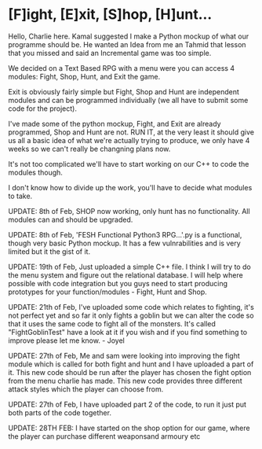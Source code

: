 # [F]ight, [E]xit, [S]hop, [H]unt...

Hello, Charlie here. Kamal suggested I make a Python mockup of what our programme should be. He wanted an Idea from me an Tahmid that lesson that you missed and said an Incremental game was too simple.

We decided on a Text Based RPG with a menu were you can access 4 modules: Fight, Shop, Hunt, and Exit the game.

Exit is obviously fairly simple but Fight, Shop and Hunt are independent modules and can be programmed individually (we all have to submit some code for the project).

I've made some of the python mockup, Fight, and Exit are already programmed, Shop and Hunt are not. RUN IT, at the very least it should give us all a basic idea of what we're actually trying to produce, we only have 4 weeks so we can't really be changning plans now.

It's not too complicated we'll have to start working on our C++ to code the modules though.

I don't know how to divide up the work, you'll have to decide what modules to take.

UPDATE: 8th of Feb, SHOP now working, only hunt has no functionality. All modules can and should be upgraded.

UPDATE: 8th of Feb, 'FESH Functional Python3 RPG...'.py is a functional, though very basic Python mockup. It has a few vulnrabilities and is very limited but it the gist of it.

UPDATE: 19th of Feb, Just uploaded a simple C++ file. I think I will try to do the menu system and figure out the relational database. I will help where possible with code integration but you guys need to start producing prototypes for your function/modules - Fight, Hunt and Shop.

UPDATE: 21th of Feb, I've uploaded some code which relates to fighting, it's not perfect yet and so far it only fights a goblin but we can alter the code so that it uses the same code to fight all of the monsters. It's called "FightGoblinTest" have a look at it if you wish and if you find something to improve please let me know. - Joyel

UPDATE: 27th of Feb, Me and sam were looking into improving the fight module which is called for both fight and hunt and I have uploaded a part of it. This new code should be run after the player has chosen the fight option from the menu charlie has made. This new code provides three different attack styles which the player can choose from.

UPDATE: 27th of Feb, I have uploaded part 2 of the code, to run it just put both parts of the code together. 

UPDATE: 28TH FEB: I have started on the shop option for our game, where the player can purchase different weaponsand armoury etc
